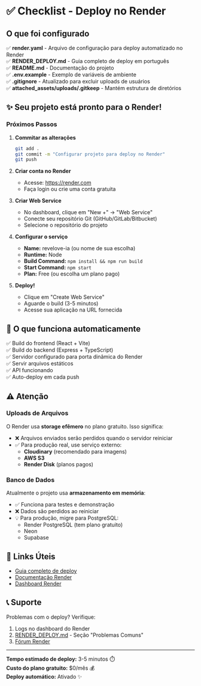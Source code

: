 # ✅ Checklist - Deploy no Render

## O que foi configurado

✅ **render.yaml** - Arquivo de configuração para deploy automatizado no Render  
✅ **RENDER_DEPLOY.md** - Guia completo de deploy em português  
✅ **README.md** - Documentação do projeto  
✅ **.env.example** - Exemplo de variáveis de ambiente  
✅ **.gitignore** - Atualizado para excluir uploads de usuários  
✅ **attached_assets/uploads/.gitkeep** - Mantém estrutura de diretórios  

## ✨ Seu projeto está pronto para o Render!

### Próximos Passos

1. **Commitar as alterações**
   ```bash
   git add .
   git commit -m "Configurar projeto para deploy no Render"
   git push
   ```

2. **Criar conta no Render**
   - Acesse: https://render.com
   - Faça login ou crie uma conta gratuita

3. **Criar Web Service**
   - No dashboard, clique em "New +" → "Web Service"
   - Conecte seu repositório Git (GitHub/GitLab/Bitbucket)
   - Selecione o repositório do projeto

4. **Configurar o serviço**
   - **Name:** revelove-ia (ou nome de sua escolha)
   - **Runtime:** Node
   - **Build Command:** `npm install && npm run build`
   - **Start Command:** `npm start`
   - **Plan:** Free (ou escolha um plano pago)

5. **Deploy!**
   - Clique em "Create Web Service"
   - Aguarde o build (3-5 minutos)
   - Acesse sua aplicação na URL fornecida

## 🎯 O que funciona automaticamente

✅ Build do frontend (React + Vite)  
✅ Build do backend (Express + TypeScript)  
✅ Servidor configurado para porta dinâmica do Render  
✅ Servir arquivos estáticos  
✅ API funcionando  
✅ Auto-deploy em cada push  

## ⚠️ Atenção

### Uploads de Arquivos

O Render usa **storage efêmero** no plano gratuito. Isso significa:
- ❌ Arquivos enviados serão perdidos quando o servidor reiniciar
- ✅ Para produção real, use serviço externo:
  - **Cloudinary** (recomendado para imagens)
  - **AWS S3**
  - **Render Disk** (planos pagos)

### Banco de Dados

Atualmente o projeto usa **armazenamento em memória**:
- ✅ Funciona para testes e demonstração
- ❌ Dados são perdidos ao reiniciar
- 💡 Para produção, migre para PostgreSQL:
  - Render PostgreSQL (tem plano gratuito)
  - Neon
  - Supabase

## 🔗 Links Úteis

- [Guia completo de deploy](./RENDER_DEPLOY.md)
- [Documentação Render](https://render.com/docs)
- [Dashboard Render](https://dashboard.render.com)

## 📞 Suporte

Problemas com o deploy? Verifique:
1. Logs no dashboard do Render
2. [RENDER_DEPLOY.md](./RENDER_DEPLOY.md) - Seção "Problemas Comuns"
3. [Fórum Render](https://community.render.com)

---

**Tempo estimado de deploy:** 3-5 minutos ⏱️  
**Custo do plano gratuito:** $0/mês 💰  
**Deploy automático:** Ativado ✨
